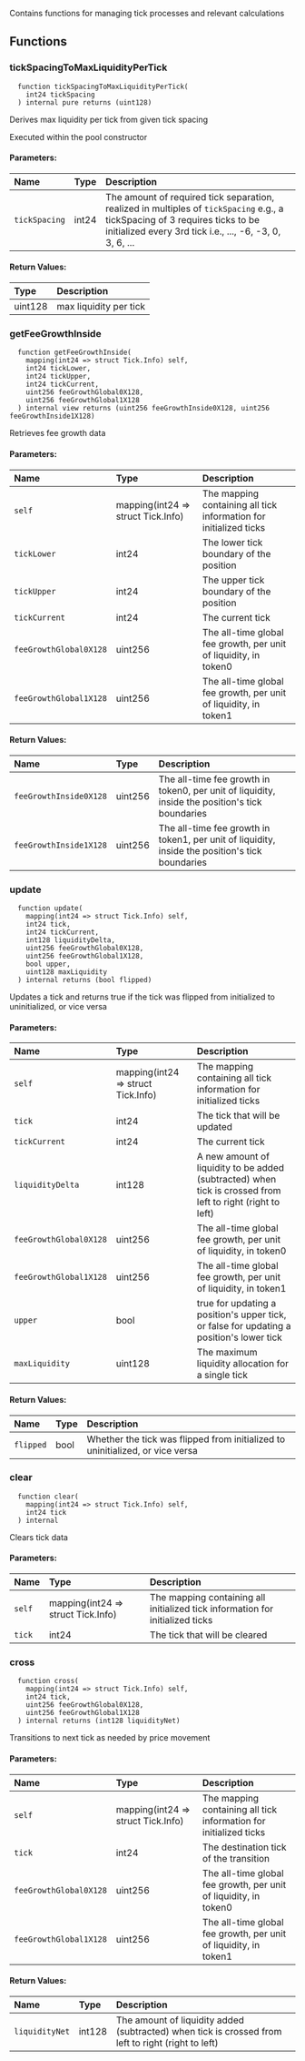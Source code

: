 Contains functions for managing tick processes and relevant calculations


## Functions
### tickSpacingToMaxLiquidityPerTick
```solidity
  function tickSpacingToMaxLiquidityPerTick(
    int24 tickSpacing
  ) internal pure returns (uint128)
```
Derives max liquidity per tick from given tick spacing

Executed within the pool constructor

#### Parameters:
| Name | Type | Description                                                                                            |
| :--- | :--- | :-------------------------------------------------------------------                                   |
|`tickSpacing` | int24 | The amount of required tick separation, realized in multiples of `tickSpacing` e.g., a tickSpacing of 3 requires ticks to be initialized every 3rd tick i.e., ..., -6, -3, 0, 3, 6, ... |

#### Return Values:
| Type          | Description                                                                  |
| :------------ | :--------------------------------------------------------------------------- |
| uint128 | max liquidity per tick
### getFeeGrowthInside
```solidity
  function getFeeGrowthInside(
    mapping(int24 => struct Tick.Info) self,
    int24 tickLower,
    int24 tickUpper,
    int24 tickCurrent,
    uint256 feeGrowthGlobal0X128,
    uint256 feeGrowthGlobal1X128
  ) internal view returns (uint256 feeGrowthInside0X128, uint256 feeGrowthInside1X128)
```
Retrieves fee growth data


#### Parameters:
| Name | Type | Description                                                          |
| :--- | :--- | :------------------------------------------------------------------- |
|`self` | mapping(int24 => struct Tick.Info) | The mapping containing all tick information for initialized ticks
|`tickLower` | int24 | The lower tick boundary of the position
|`tickUpper` | int24 | The upper tick boundary of the position
|`tickCurrent` | int24 | The current tick
|`feeGrowthGlobal0X128` | uint256 | The all-time global fee growth, per unit of liquidity, in token0
|`feeGrowthGlobal1X128` | uint256 | The all-time global fee growth, per unit of liquidity, in token1

#### Return Values:
| Name                           | Type          | Description                                                                  |
| :----------------------------- | :------------ | :--------------------------------------------------------------------------- |
|`feeGrowthInside0X128`| uint256 | The all-time fee growth in token0, per unit of liquidity, inside the position's tick boundaries
|`feeGrowthInside1X128`| uint256 | The all-time fee growth in token1, per unit of liquidity, inside the position's tick boundaries
### update
```solidity
  function update(
    mapping(int24 => struct Tick.Info) self,
    int24 tick,
    int24 tickCurrent,
    int128 liquidityDelta,
    uint256 feeGrowthGlobal0X128,
    uint256 feeGrowthGlobal1X128,
    bool upper,
    uint128 maxLiquidity
  ) internal returns (bool flipped)
```
Updates a tick and returns true if the tick was flipped from initialized to uninitialized, or vice versa


#### Parameters:
| Name | Type | Description                                                          |
| :--- | :--- | :------------------------------------------------------------------- |
|`self` | mapping(int24 => struct Tick.Info) | The mapping containing all tick information for initialized ticks
|`tick` | int24 | The tick that will be updated
|`tickCurrent` | int24 | The current tick
|`liquidityDelta` | int128 | A new amount of liquidity to be added (subtracted) when tick is crossed from left to right (right to left)
|`feeGrowthGlobal0X128` | uint256 | The all-time global fee growth, per unit of liquidity, in token0
|`feeGrowthGlobal1X128` | uint256 | The all-time global fee growth, per unit of liquidity, in token1
|`upper` | bool | true for updating a position's upper tick, or false for updating a position's lower tick
|`maxLiquidity` | uint128 | The maximum liquidity allocation for a single tick

#### Return Values:
| Name                           | Type          | Description                                                                  |
| :----------------------------- | :------------ | :--------------------------------------------------------------------------- |
|`flipped`| bool | Whether the tick was flipped from initialized to uninitialized, or vice versa
### clear
```solidity
  function clear(
    mapping(int24 => struct Tick.Info) self,
    int24 tick
  ) internal
```
Clears tick data


#### Parameters:
| Name | Type | Description                                                          |
| :--- | :--- | :------------------------------------------------------------------- |
|`self` | mapping(int24 => struct Tick.Info) | The mapping containing all initialized tick information for initialized ticks
|`tick` | int24 | The tick that will be cleared

### cross
```solidity
  function cross(
    mapping(int24 => struct Tick.Info) self,
    int24 tick,
    uint256 feeGrowthGlobal0X128,
    uint256 feeGrowthGlobal1X128
  ) internal returns (int128 liquidityNet)
```
Transitions to next tick as needed by price movement


#### Parameters:
| Name | Type | Description                                                          |
| :--- | :--- | :------------------------------------------------------------------- |
|`self` | mapping(int24 => struct Tick.Info) | The mapping containing all tick information for initialized ticks
|`tick` | int24 | The destination tick of the transition
|`feeGrowthGlobal0X128` | uint256 | The all-time global fee growth, per unit of liquidity, in token0
|`feeGrowthGlobal1X128` | uint256 | The all-time global fee growth, per unit of liquidity, in token1

#### Return Values:
| Name                           | Type          | Description                                                                  |
| :----------------------------- | :------------ | :--------------------------------------------------------------------------- |
|`liquidityNet`| int128 | The amount of liquidity added (subtracted) when tick is crossed from left to right (right to left)
